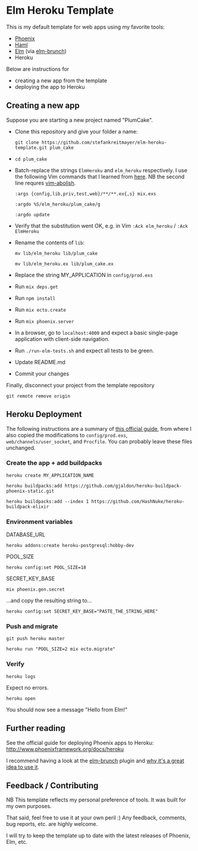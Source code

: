 # Elm Heroku Template

This is my default template for web apps using my favorite tools:

* [Phoenix](http://phoenixframework.org)
* [Haml](https://github.com/chrismccord/phoenix_haml)
* [Elm](http://elm-lang.org) (via [elm-brunch](https://github.com/madsflensted/elm-brunch))
* Heroku

Below are instructions for
* creating a new app from the template
* deploying the app to Heroku

## Creating a new app

Suppose you are starting a new project named "PlumCake".

* Clone this repository and give your folder a name:

  `git clone https://github.com/stefankreitmayer/elm-heroku-template.git plum_cake`

* `cd plum_cake`
* Batch-replace the strings `ElmHeroku` and `elm_heroku` respectively. I use the following Vim commands that I learned from [here](http://vimcasts.org/episodes/project-wide-find-and-replace). NB the second line requres [vim-abolish](https://github.com/tpope/vim-abolish).

  `:args {config,lib,priv,test,web}/**/**.ex{,s} mix.exs`

  `:argdo %S/elm_heroku/plum_cake/g`

  `:argdo update`

* Verify that the substitution went OK, e.g. in Vim `:Ack elm_heroku` / `:Ack ElmHeroku`
* Rename the contents of `lib`:

  `mv lib/elm_heroku lib/plum_cake`

  `mv lib/elm_heroku.ex lib/plum_cake.ex`

* Replace the string MY_APPLICATION in `config/prod.exs`
* Run `mix deps.get`
* Run `npm install`
* Run `mix ecto.create`
* Run `mix phoenix.server`

* In a browser, go to `localhost:4000` and expect a basic single-page application with client-side navigation.
* Run `./run-elm-tests.sh` and expect all tests to be green.
* Update README.md
* Commit your changes

Finally, disconnect your project from the template repository

`git remote remove origin`


## Heroku Deployment

The following instructions are a summary of [this official guide](http://www.phoenixframework.org/docs/heroku), from where I also copied the modifications to `config/prod.exs`, `web/channels/user_socket`, and `Procfile`. You can probably leave these files unchanged.

### Create the app + add buildpacks

`heroku create MY_APPLICATION_NAME`

`heroku buildpacks:add https://github.com/gjaldon/heroku-buildpack-phoenix-static.git`

`heroku buildpacks:add --index 1 https://github.com/HashNuke/heroku-buildpack-elixir`

### Environment variables

DATABASE_URL

`heroku addons:create heroku-postgresql:hobby-dev`

POOL_SIZE

`heroku config:set POOL_SIZE=18`

SECRET_KEY_BASE

`mix phoenix.gen.secret`

...and copy the resulting string to...

`heroku config:set SECRET_KEY_BASE="PASTE_THE_STRING_HERE"`

### Push and migrate

`git push heroku master`

`heroku run "POOL_SIZE=2 mix ecto.migrate"`

### Verify

`heroku logs`

Expect no errors.

`heroku open`

You should now see a message "Hello from Elm!"

## Further reading

See the official guide for deploying Phoenix apps to Heroku: http://www.phoenixframework.org/docs/heroku

I recommend having a look at the [elm-brunch](https://github.com/madsflensted/elm-brunch) plugin and [why it's a great idea to use it](https://youtu.be/MgFDZx1LmOE?t=21m).

## Feedback / Contributing

NB This template reflects my personal preference of tools. It was built for my own purposes.

That said, feel free to use it at your own peril :) Any feedback, comments, bug reports, etc. are highly welcome.

I will try to keep the template up to date with the latest releases of Phoenix, Elm, etc.
